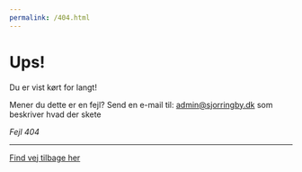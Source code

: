 ```yaml
---
permalink: /404.html
---
```


# Ups!
Du er vist kørt for langt!

Mener du dette er en fejl?
Send en e-mail til: [admin@sjorringby.dk](mailto:%20admin@sjorringby.dk) som beskriver hvad der skete

*Fejl 404*

---
[Find vej tilbage her](https://sjorringby.dk)
